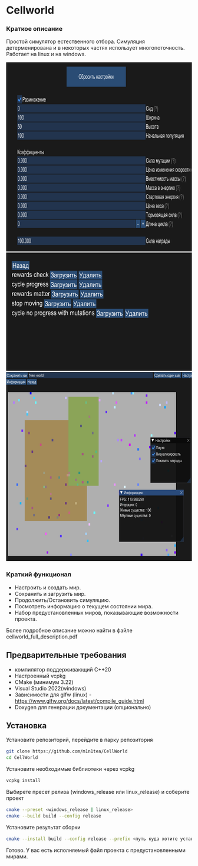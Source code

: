 # Cellworld
### Краткое описание
Простой симулятор естественного отбора. Симуляция детерменирована и в некоторых частях использует многопоточность. Работает на linux и на windows. 


<img src="/screenshots/create_world.png" alt="Creation of world" width="640" height="512"/>

<img src="/screenshots/load_world.png" alt="Load world" width="640" height="320"/>

<img src="/screenshots/simulation.png" alt="Simulation" width="640" height="512"/>


### Краткий функционал
 - Настроить и создать мир.
 - Сохранить и загрузить мир.
 - Продолжить/Остановить симуляцию.
 - Посмотреть информацию о текущем состоянии мира.
 - Набор предустановленных миров, показывающие возможности проекта.

Более подробное описание можно найти в файле cellworld\_full\_description.pdf

## Предварительные требования
- компилятор поддерживающий C++20
- Настроенный vcpkg
- CMake  (минимум 3.22)
- Visual Studio 2022(windows)
- Зависимости для glfw (linux) - https://www.glfw.org/docs/latest/compile_guide.html
- Doxygen для генерации документации (опционально)

## Установка
Установите репозиторий, перейдите в парку репозитория
```sh
git clone https://github.com/m1n1tea/CellWorld
cd CellWorld
```
Установите необходимые библиотеки через vcpkg
```sh
vcpkg install
```
Выбирете пресет релиза (windows\_release или linux\_release) и соберите проект
```sh
cmake --preset <windows_release | linux_release>
cmake --build build --config release
```
Установите результат сборки
```sh
cmake --install build --config release --prefix <путь куда хотите установить проект>
```
Готово. У вас есть исполняемый файл проекта с предустановленными мирами.
